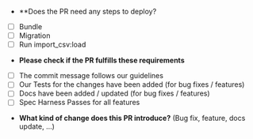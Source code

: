 * **Does the PR need any steps to deploy?
- [ ] Bundle
- [ ] Migration
- [ ] Run import_csv:load

* **Please check if the PR fulfills these requirements**
- [ ] The commit message follows our guidelines
- [ ] Our Tests for the changes have been added (for bug fixes / features)
- [ ] Docs have been added / updated (for bug fixes / features)
- [ ] Spec Harness Passes for all features

* **What kind of change does this PR introduce?** (Bug fix, feature, docs update, ...)


